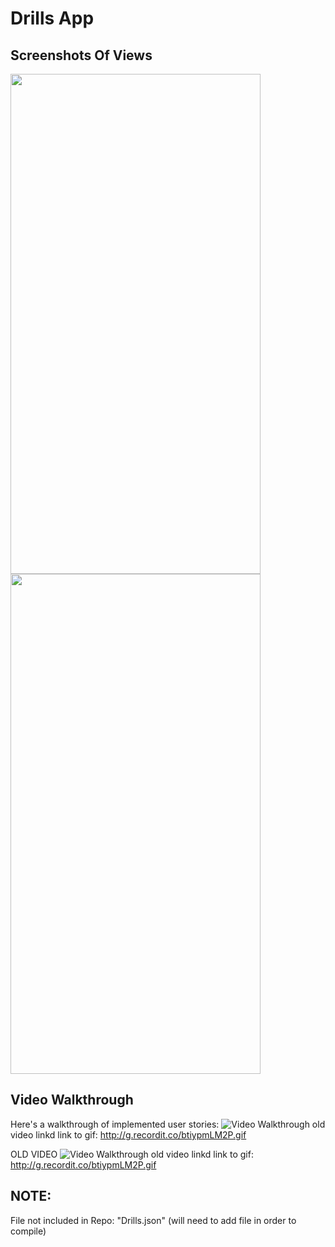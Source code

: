 # Drills App 

## Screenshots Of Views

<img src="https://thomasmedia.s3.us-east-2.amazonaws.com/DrillListView.png" height="800" width="400">
<img src="https://thomasmedia.s3.us-east-2.amazonaws.com/DrillDetailView.png" height="800" width="400">

## Video Walkthrough

Here's a walkthrough of implemented user stories:
<img src='https://recordit.co/DhnxlCZtFg' title='Video Walkthrough' width='' alt='Video Walkthrough' />
old video linkd link to gif: http://g.recordit.co/btiypmLM2P.gif


OLD VIDEO
<img src='http://g.recordit.co/btiypmLM2P.gif' title='OLD Video Walkthrough' width='' alt='Video Walkthrough' />
old video linkd link to gif: http://g.recordit.co/btiypmLM2P.gif

## NOTE:
File not included in Repo: "Drills.json"  (will need to add file in order to compile)
